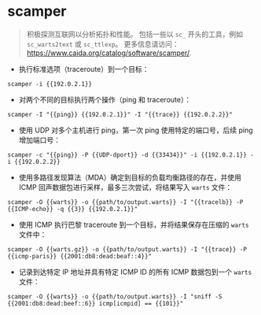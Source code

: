 # scamper

> 积极探测互联网以分析拓扑和性能。
> 包括一些以 `sc_` 开头的工具，例如 `sc_warts2text` 或 `sc_ttlexp`。
> 更多信息请访问：<https://www.caida.org/catalog/software/scamper/>.

- 执行标准选项（traceroute）到一个目标：

`scamper -i {{192.0.2.1}}`

- 对两个不同的目标执行两个操作（ping 和 traceroute）：

`scamper -I "{{ping}} {{192.0.2.1}}" -I "{{trace}} {{192.0.2.2}}"`

- 使用 UDP 对多个主机进行 ping，第一次 ping 使用特定的端口号，后续 ping 增加端口号：

`scamper -c "{{ping}} -P {{UDP-dport}} -d {{33434}}" -i {{192.0.2.1}} -i {{192.0.2.2}}`

- 使用多路径发现算法（MDA）确定到目标的负载均衡路径的存在，并使用 ICMP 回声数据包进行采样，最多三次尝试，将结果写入 `warts` 文件：

`scamper -O {{warts}} -o {{path/to/output.warts}} -I "{{tracelb}} -P {{ICMP-echo}} -q {{3}} {{192.0.2.1}}"`

- 使用 ICMP 执行巴黎 traceroute 到一个目标，并将结果保存在压缩的 `warts` 文件中：

`scamper -O {{warts.gz}} -o {{path/to/output.warts}} -I "{{trace}} -P {{icmp-paris}} {{2001:db8:dead:beaf::4}}"`

- 记录到达特定 IP 地址并具有特定 ICMP ID 的所有 ICMP 数据包到一个 `warts` 文件：

`scamper -O {{warts}} -o {{path/to/output.warts}} -I "sniff -S {{2001:db8:dead:beef::6}} icmp[icmpid] == {{101}}"`